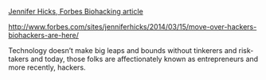 [Jennifer Hicks, Forbes Biohacking article](http://www.forbes.com/sites/jenniferhicks/2014/03/15/move-over-hackers-biohackers-are-here/)

http://www.forbes.com/sites/jenniferhicks/2014/03/15/move-over-hackers-biohackers-are-here/

>
Technology doesn’t make big leaps and bounds without tinkerers and risk-takers and today, those folks are affectionately known as entrepreneurs and more recently, hackers.